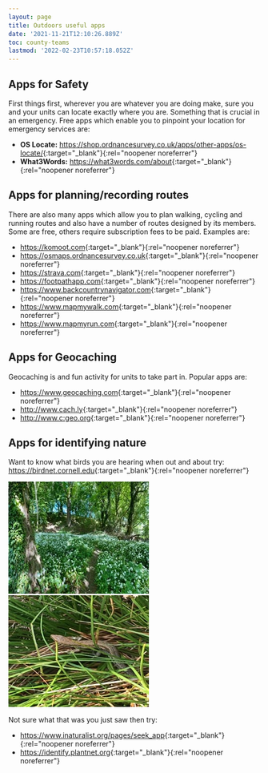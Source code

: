 ```yaml
---
layout: page
title: Outdoors useful apps
date: '2021-11-21T12:10:26.889Z'
toc: county-teams
lastmod: '2022-02-23T10:57:18.052Z'
---
```


## Apps for Safety

First things first, wherever you are whatever you are doing make, sure you and your units can locate exactly where you are.  Something that is crucial in an emergency.  Free apps which enable you to pinpoint your location for emergency services are:

- **OS Locate:** <https://shop.ordnancesurvey.co.uk/apps/other-apps/os-locate/>{:target="_blank"}{:rel="noopener noreferrer"}
- **What3Words:** <https://what3words.com/about>{:target="_blank"}{:rel="noopener noreferrer"}

## Apps for planning/recording routes

There are also many apps which allow you to plan walking, cycling and running routes and also have a number of routes designed by its members.  Some are free, others require subscription fees to be paid.  Examples are: 

- <https://komoot.com>{:target="_blank"}{:rel="noopener noreferrer"}
- <https://osmaps.ordnancesurvey.co.uk>{:target="_blank"}{:rel="noopener noreferrer"}
- <https://strava.com>{:target="_blank"}{:rel="noopener noreferrer"}
- <https://footpathapp.com>{:target="_blank"}{:rel="noopener noreferrer"}
- <https://www.backcountrynavigator.com>{:target="_blank"}{:rel="noopener noreferrer"}
- <https://www.mapmywalk.com>{:target="_blank"}{:rel="noopener noreferrer"}
- <https://www.mapmyrun.com>{:target="_blank"}{:rel="noopener noreferrer"}

## Apps for Geocaching

Geocaching is and fun activity for units to take part in.  Popular apps are:

- <https://www.geocaching.com>{:target="_blank"}{:rel="noopener noreferrer"}
- <http://www.cach.ly>{:target="_blank"}{:rel="noopener noreferrer"}
- <http://www.c:geo.org>{:target="_blank"}{:rel="noopener noreferrer"}

## Apps for identifying nature

Want to know what birds you are hearing when out and about try: <https://birdnet.cornell.edu>{:target="_blank"}{:rel="noopener noreferrer"}

![](/assets/images/2021/11/outdoor1.jpg) ![](/assets/images/2021/11/outdoor2-sm.jpg)
  
Not sure what that was you just saw then try:

- <https://www.inaturalist.org/pages/seek_app>{:target="_blank"}{:rel="noopener noreferrer"}
- <https://identify.plantnet.org>{:target="_blank"}{:rel="noopener noreferrer"}
